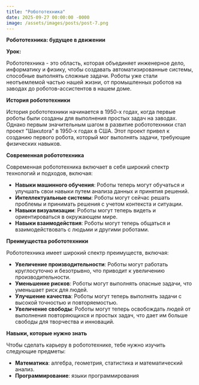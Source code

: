 ```yaml
---
title: "Робототехника"
date: 2025-09-27 00:00:00 -0000
image: /assets/images/posts/post-7.png
---
```

**Робототехника: будущее в движении**

**Урок:**

Робототехника - это область, которая объединяет инженерное дело, информатику и физику, чтобы создавать автоматизированные системы, способные выполнять сложные задачи. Роботы уже стали неотъемлемой частью нашей жизни, от промышленных роботов на заводах до роботов-ассистентов в нашем доме.

**История робототехники**

История робототехники начинается в 1950-х годах, когда первые роботы были созданы для выполнения простых задач на заводах. Однако первым значительным шагом в развитие робототехники стал проект "Шакutorа" в 1950-х годах в США. Этот проект привел к созданию первого робота, который мог выполнять задачи, требующие физических навыков.

**Современная робототехника**

Современная робототехника включает в себя широкий спектр технологий и подходов, включая:

- **Навыки машинного обучения**: Роботы теперь могут обучаться и улучшать свои навыки путем анализа данных и принятия решений.
- **Интеллектуальные системы**: Роботы могут сейчас решать проблемы и принимать решения с учетом контекста и ситуации.
- **Навыки визуализации**: Роботы могут теперь видеть и ориентироваться в окружающем мире.
- **Навыки взаимодействия**: Роботы могут теперь общаться и взаимодействовать с людьми и другими роботами.

**Преимущества робототехники**

Робототехника имеет широкий спектр преимуществ, включая:

- **Увеличение производительности**: Роботы могут работать круглосуточно и безотрывно, что приводит к увеличению производительности.
- **Уменьшение рисков**: Роботы могут выполнять опасные задачи, что уменьшает риск для людей.
- **Улучшение качества**: Роботы могут теперь выполнять задачи с высокой точностью и повторяемостью.
- **Увеличение свободы**: Роботы могут теперь освобождать людей от выполнения повторяющихся и простых задач, что дает им больше свободы для творчества и инноваций.

**Навыки, которые нужно знать**

Чтобы сделать карьеру в робототехнике, тебе нужно изучить следующие предметы:

- **Математика**: алгебра, геометрия, статистика и математический анализ.
- **Программирование**: языки программирования
